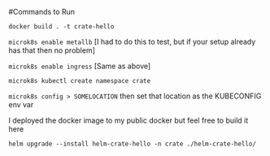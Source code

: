 #Commands to Run

`docker build . -t crate-hello`

`microk8s enable metallb` [I had to do this to test, but if your setup already has that then no problem]

`microk8s enable ingress` [Same as above]

`microk8s kubectl create namespace crate`

`microk8s config > SOMELOCATION` then set that location as the KUBECONFIG env var

I deployed the docker image to my public docker but feel free to build it here

`helm upgrade --install helm-crate-hello -n crate ./helm-crate-hello/`


